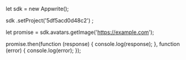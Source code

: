 let sdk = new Appwrite();

sdk
    .setProject('5df5acd0d48c2')
;

let promise = sdk.avatars.getImage('https://example.com');

promise.then(function (response) {
    console.log(response);
}, function (error) {
    console.log(error);
});